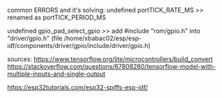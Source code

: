 
common ERRORS and it's solving:
undefined portTICK_RATE_MS >> renamed as portTICK_PERIOD_MS

undefined gpio_pad_select_gpio >> add #include "rom/gpio.h" into "driver/gpio.h" (file /home/xbabac02/esp/esp-idf/components/driver/gpio/include/driver/gpio.h)

sources:
https://www.tensorflow.org/lite/microcontrollers/build_convert
https://stackoverflow.com/questions/67808280/tensorflow-model-with-multiple-inputs-and-single-output

https://esp32tutorials.com/esp32-spiffs-esp-idf/